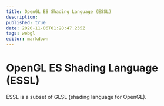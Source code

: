 ```yaml
---
title: OpenGL ES Shading Language (ESSL)
description: 
published: true
date: 2020-11-06T01:28:47.235Z
tags: webgl
editor: markdown
---
```


# OpenGL ES Shading Language (ESSL)
ESSL is a subset of GLSL (shading language for OpenGL). 
